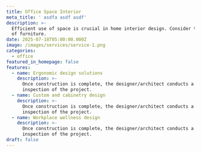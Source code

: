 ```yaml
---
title: Office Space Interior
meta_title: ' asdfa asdf asdf'
description: >-
  Efficient use of space is crucial in home interior design. Consider the layout
  of furniture.
date: 2025-07-18T05:00:00.000Z
image: /images/services/service-1.png
categories:
  - office
featured_in_homepage: false
features:
  - name: Ergonomic design solutions
    description: >-
      Once construction is complete, the designer/architect conducts a final
      inspection of the project.
  - name: Custom and cabinetry design
    description: >-
      Once construction is complete, the designer/architect conducts a final
      inspection of the project.
  - name: Workplace wellness design
    description: >-
      Once construction is complete, the designer/architect conducts a final
      inspection of the project.
draft: false
---
```

